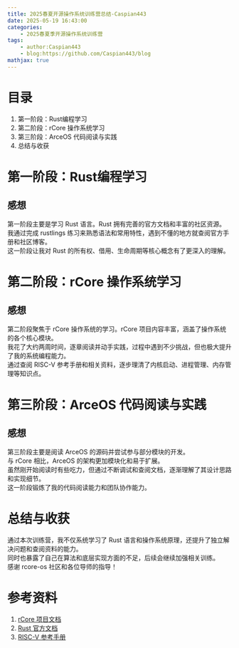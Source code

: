 ```yaml
---
title: 2025春夏开源操作系统训练营总结-Caspian443
date: 2025-05-19 16:43:00
categories:
    - 2025春夏季开源操作系统训练营
tags:
    - author:Caspian443
    - blog:https://github.com/Caspian443/blog
mathjax: true
---
```


<!-- more -->

# 目录

1. 第一阶段：Rust编程学习
2. 第二阶段：rCore 操作系统学习
3. 第三阶段：ArceOS 代码阅读与实践
4. 总结与收获

# 第一阶段：Rust编程学习

## 感想

第一阶段主要是学习 Rust 语言。Rust 拥有完善的官方文档和丰富的社区资源。  
我通过完成 rustlings 练习来熟悉语法和常用特性，遇到不懂的地方就查阅官方手册和社区博客。  
这一阶段让我对 Rust 的所有权、借用、生命周期等核心概念有了更深入的理解。

# 第二阶段：rCore 操作系统学习

## 感想

第二阶段聚焦于 rCore 操作系统的学习。rCore 项目内容丰富，涵盖了操作系统的各个核心模块。  
我花了大约两周时间，逐章阅读并动手实践，过程中遇到不少挑战，但也极大提升了我的系统编程能力。  
通过查阅 RISC-V 参考手册和相关资料，逐步理清了内核启动、进程管理、内存管理等知识点。

# 第三阶段：ArceOS 代码阅读与实践

## 感想

第三阶段主要是阅读 ArceOS 的源码并尝试参与部分模块的开发。  
与 rCore 相比，ArceOS 的架构更加模块化和易于扩展。  
虽然刚开始阅读时有些吃力，但通过不断调试和查阅文档，逐渐理解了其设计思路和实现细节。  
这一阶段锻炼了我的代码阅读能力和团队协作能力。

# 总结与收获

通过本次训练营，我不仅系统学习了 Rust 语言和操作系统原理，还提升了独立解决问题和查阅资料的能力。  
同时也暴露了自己在算法和底层实现方面的不足，后续会继续加强相关训练。  
感谢 rcore-os 社区和各位导师的指导！

# 参考资料

1. [rCore 项目文档](https://rcore-os.cn/doc/)
2. [Rust 官方文档](https://doc.rust-lang.org/)
3. [RISC-V 参考手册](https://riscv.org/technical/specifications/)
